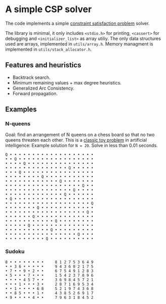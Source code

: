 # A simple CSP solver
The code implements a simple [constraint satisfaction problem](https://en.wikipedia.org/wiki/Constraint_satisfaction_problem) solver.

The library is minimal, it only includes `<stdio.h>` for printing, `<cassert>` for debugging and `<initializer_list>` as array utiliy. The only data structures used are arrays, implemented in `utils/array.h`. Memory managment is implemented in `utils/stack_allocator.h`.

## Features and heuristics
- Backtrack search.
- Minimum remaining values + max degree heuristics.
- Generalized Arc Consistency.
- Forward propagation.

## Examples

### N-queens
Goal: find an arrangement of N queens on a chess board so that no two queens threaten each other. This is a [classic toy problem](https://en.wikipedia.org/wiki/Eight_queens_puzzle) in artificial intelligence:
Example solution for `N = 20`. Solve in less than 0.01 seconds.
```
Q • • • • • • • • • • • • • • • • • • •  
• • Q • • • • • • • • • • • • • • • • •  
• • • • Q • • • • • • • • • • • • • • •  
• • • • • • • • • • • • • • Q • • • • •  
• • • Q • • • • • • • • • • • • • • • •  
• • • • • • • • Q • • • • • • • • • • •  
• • • • • • • • • • • • Q • • • • • • •  
• • • • • • • • • • • • • • • • • Q • •  
• • • • • • • • • • • • • • • Q • • • •  
• • • • • • • • • • • • • Q • • • • • •  
• Q • • • • • • • • • • • • • • • • • •  
• • • • • • • • • • • • • • • • • • • Q  
• • • • • • • Q • • • • • • • • • • • •  
• • • • • • • • • • • • • • • • • • Q •  
• • • • • • Q • • • • • • • • • • • • •  
• • • • • • • • • • • Q • • • • • • • •  
• • • • • Q • • • • • • • • • • • • • •  
• • • • • • • • • • Q • • • • • • • • •  
• • • • • • • • • • • • • • • • Q • • •  
• • • • • • • • • Q • • • • • • • • • •  
```

### Sudoku
 ```
 8 • • • • • • • •     8 1 2 7 5 3 6 4 9  
 • • 3 6 • • • • •     9 4 3 6 8 2 1 7 5  
 • 7 • • 9 • 2 • •     6 7 5 4 9 1 2 8 3  
 • 5 • • • 7 • • •     1 5 4 2 3 7 8 9 6  
 • • • • 4 5 7 • •     3 6 9 8 4 5 7 2 1  
 • • • 1 • • • 3 •     2 8 7 1 6 9 5 3 4  
 • • 1 • • • • 6 8     5 2 1 9 7 4 3 6 8  
 • • 8 5 • • • 1 •     4 3 8 5 2 6 9 1 7  
 • 9 • • • • 4 • •     7 9 6 3 1 8 4 5 2  
 ```
